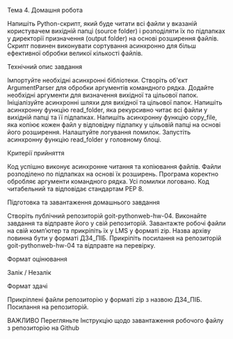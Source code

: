 Тема 4. Домашня робота

Напишіть Python-скрипт, який буде читати всі файли у вказаній користувачем вихідній папці (source folder) і розподіляти їх по підпапках у директорії призначення (output folder) на основі розширення файлів. Скрипт повинен виконувати сортування асинхронно для більш ефективної обробки великої кількості файлів.

Технічний опис завдання

Імпортуйте необхідні асинхронні бібліотеки.
Створіть об'єкт ArgumentParser для обробки аргументів командного рядка.
Додайте необхідні аргументи для визначення вихідної та цільової папок.
Ініціалізуйте асинхронні шляхи для вихідної та цільової папок.
Напишіть асинхронну функцію read_folder, яка рекурсивно читає всі файли у вихідній папці та її підпапках.
Напишіть асинхронну функцію copy_file, яка копіює кожен файл у відповідну підпапку у цільовій папці на основі його розширення.
Налаштуйте логування помилок.
Запустіть асинхронну функцію read_folder у головному блоці.

Критерії прийняття

Код успішно виконує асинхронне читання та копіювання файлів.
Файли розподілено по підпапках на основі їх розширень.
Програма коректно обробляє аргументи командного рядка.
Усі помилки логовано.
Код читабельний та відповідає стандартам PEP 8.

Підготовка та завантаження домашнього завдання

Створіть публічний репозиторій goit-pythonweb-hw-04.
Виконайте завдання та відправте його у свій репозиторій.
Завантажте робочі файли на свій комп’ютер та прикріпіть їх у LMS у форматі zip. Назва архіву повинна бути у форматі ДЗ4_ПІБ.
Прикріпіть посилання на репозиторій goit-pythonweb-hw-04 та відправте на перевірку.

Формат оцінювання

Залік / Незалік

Формат здачі

Прикріплені файли репозиторію у форматі zip з назвою ДЗ4_ПІБ.
Посилання на репозиторій.

ВАЖЛИВО
Перегляньте Інструкцію щодо завантаження робочого файлу з репозиторію на Github
